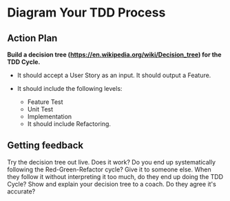 # Diagram Your TDD Process

## Action Plan

**Build a decision tree (https://en.wikipedia.org/wiki/Decision_tree) for the TDD Cycle.**

* It should accept a User Story as an input. It should output a Feature.

* It should include the following levels:
  - Feature Test
  - Unit Test
  - Implementation
  - It should include Refactoring.

## Getting feedback
Try the decision tree out live. Does it work? Do you end up systematically following the Red-Green-Refactor cycle?
Give it to someone else. When they follow it without interpreting it too much, do they end up doing the TDD Cycle?
Show and explain your decision tree to a coach. Do they agree it's accurate?
